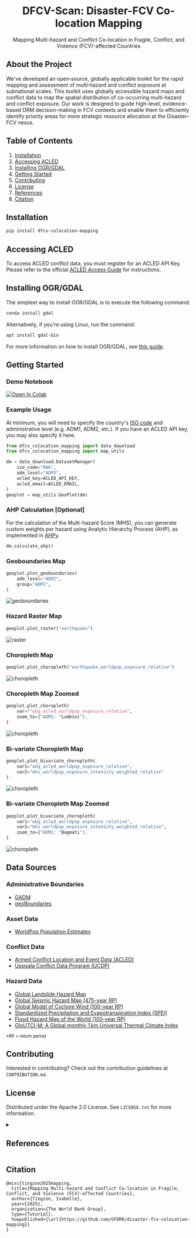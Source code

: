 <div align="center">

# DFCV-Scan: Disaster-FCV Co-location Mapping
Mapping Multi-hazard and Conflict Co-location in Fragile, Conflict, and Violence (FCV)-affected Countries

</div>

<!-- ABOUT THE PROJECT -->
## About the Project
We've developed an open‑source, globally applicable toolkit for the rapid mapping and assessment of multi‑hazard and conflict exposure at subnational scales. This toolkit uses globally accessible hazard maps and conflict data to map the spatial distribution of co-occurring multi-hazard and conflict exposure. Our work is designed to guide high-level, evidence-based DRM decision-making in FCV contexts and enable them to efficiently identify priority areas for more strategic resource allocation at the Disaster–FCV nexus. 

<!-- TABLE OF CONTENTS -->
## Table of Contents
  <ol>
    <li><a href="#installation">Installation</a></li>
    <li><a href="#accessing-acled">Accessing ACLED</a></li>
    <li><a href="#installing-ogr/gdal">Installing OGR/GDAL</a></li>
    <li><a href="#getting-started">Getting Started</a></li>
    <li><a href="#contributing">Contributing</a></li>
    <li><a href="#license">License</a></li>
    <li><a href="#references">References</a></li>
    <li><a href="#citation">Citation</a></li>
  </ol>

<!-- GETTING STARTED -->
## Installation

```sh
pip install dfcv-colocation-mapping
```

## Accessing ACLED
To access ACLED conflict data, you must register for an ACLED API Key. Please refer to the official [ACLED Access Guide](https://acleddata.com/methodology/acled-access-guide) for instructions.

## Installing OGR/GDAL 
The simplest way to install OGR/GDAL is to execute the following command:
```sh
conda install gdal
```

Alternatively, if you're using Linux, run the command: 
```sh
apt install gdal-bin
```

For more information on how to install OGR/GDAL, see [this guide](https://ljvmiranda921.github.io/notebook/2019/04/13/install-gdal/).


## Getting Started

### Demo Notebook
<a target="_blank" href="https://colab.research.google.com/github/GFDRR/disaster-fcv-colocation-mapping/blob/master/examples/demo2.ipynb">
  <img src="https://colab.research.google.com/assets/colab-badge.svg" alt="Open In Colab"/>
</a>


### Example Usage
At minimum, you will need to specify the country's [ISO code](https://en.wikipedia.org/wiki/ISO_3166-1_alpha-3) and administrative level (e.g. ADM1, ADM2, etc.). If you have an ACLED API key, you may also  specify it here. 

```py
from dfcv_colocation_mapping import data_download
from dfcv_colocation_mapping import map_utils

dm = data_download.DatasetManager(
    iso_code="RWA", 
    adm_level="ADM3",
    acled_key=ACLED_API_KEY,
    acled_email=ACLED_EMAIL,
)
geoplot = map_utils.GeoPlot(dm)
```

### AHP Calculation [Optional]
For the calculation of the Multi-hazard Score (MHS), you can generate custom weights per hazard using Analytic Hierarchy Process (AHP), as implemented in [AHPy](https://github.com/PhilipGriffith/AHPy). 
```py
dm.calculate_ahp()
```

### Geoboundaries Map
```py
geoplot.plot_geoboundaries(
    adm_level="ADM2", 
    group="ADM1",
)
```

![geoboundaries](https://github.com/GFDRR/disaster-fcv-colocation-mapping/blob/master/assets/NPL_geoboundaries.png?raw=true)

### Hazard Raster Map
```py
geoplot.plot_raster("earthquake")
```
![raster](https://github.com/GFDRR/disaster-fcv-colocation-mapping/blob/master/assets/NPL_raster.png?raw=true)


### Choropleth Map
```py
geoplot.plot_choropleth("earthquake_worldpop_exposure_relative")
```
![choropleth](https://github.com/GFDRR/disaster-fcv-colocation-mapping/blob/master/assets/NPL_choropleth.png?raw=true)

### Choropleth Map Zoomed
```py
geoplot.plot_choropleth(
    var=f"wbg_acled_worldpop_exposure_relative",
    zoom_to={"ADM1: "Lumbini"},
)
```
![choropleth](https://github.com/GFDRR/disaster-fcv-colocation-mapping/blob/master/assets/NPL_choropleth_zoomed.png?raw=true)



### Bi-variate Choropleth Map
```py
geoplot.plot_bivariate_choropleth( 
    var1="wbg_acled_worldpop_exposure_relative",
    var2="mhs_worldpop_exposure_intensity_weighted_relative"
)
```
![choropleth](https://github.com/GFDRR/disaster-fcv-colocation-mapping/blob/master/assets/NPL_bivariate_choropleth.png?raw=true)


### Bi-variate Choropleth Map Zoomed
```py
geoplot.plot_bivariate_choropleth( 
    var1="wbg_acled_worldpop_exposure_relative",
    var2="mhs_worldpop_exposure_intensity_weighted_relative",
    zoom_to={"ADM1: "Bagmati"},
)
```
![choropleth](https://github.com/GFDRR/disaster-fcv-colocation-mapping/blob/master/assets/NPL_bivariate_choropleth_zoomed.png?raw=true)


## Data Sources

### Administrative Boundaries
- [GADM](https://gadm.org)
- [geoBoundaries](https://www.geoboundaries.org)

### Asset Data
- [WorldPop Population Estimates](www.worldpop.org)

### Conflict Data
- [Armed Conflict Location and Event Data (ACLED)](https://acleddata.com/)
- [Uppsala Conflict Data Program (UCDP)](https://ucdp.uu.se/downloads/)

### Hazard Data
- [Global Landslide Hazard Map](https://datacatalog.worldbank.org/search/dataset/0037584)
- [Global Seismic Hazard Map (475-year RP)](https://www.globalquakemodel.org/product/global-seismic-hazard-map)
- [Global Model of Cyclone Wind (100-year RP)](https://data.humdata.org/dataset/cyclone-wind-100-years-return-period)
- [Standardized Precipitation and Evapotranspiration Index (SPEI)](https://www.drought.gov/data-download)
- [Flood Hazard Map of the World (100-year RP)](https://data.jrc.ec.europa.eu/dataset/jrc-floods-floodmapgl_rp100y-tif)
- [GloUTCI-M: A Global monthly 1 km Universal Thermal Climate Index](https://zenodo.org/records/8310513) 



<small>*RP = return period</small>

<!-- CONTRIBUTING -->
## Contributing

Interested in contributing? Check out the contribution guidelines at `CONTRIBUTION.md`.


<!-- LICENSE -->
## License

Distributed under the Apache 2.0 License. See `LICENSE.txt` for more information.




<details>
  <summary> <h2>References</h2></summary>

- GADM, https://gadm.org
- WorldPop, www.worldpop.org
- geoBoundaries, https://www.geoboundaries.org
- Runfola, D. et al. (2020) geoBoundaries: A global database of political administrative boundaries. PLoS ONE 15(4): e0231866. https://doi.org/10.1371/journal.pone.0231866
- ACLED, “Armed Conflict Location & Event Data (ACLED) Codebook,” 3 October 2024. www.acleddata.com.
- Clionadh Raleigh, Roudabeh Kishi, and Andrew Linke, “Political instability patterns are obscured by conflict dataset scope conditions, sources, and coding choices,” Humanities and Social Sciences Communications, 25 February 2023. https://doi.org/10.1057/s41599-023-01559-4
- Davies, S., Pettersson, T., Sollenberg, M., & Öberg, M. (2025). Organized violence 1989–2024, and the challenges of identifying civilian victims. Journal of Peace Research, 62(4). https://ucdp.uu.se/downloads
- Sundberg, Ralph and Erik Melander (2013) Introducing the UCDP Georeferenced Event Dataset. Journal of Peace Research 50(4).
- Bondarenko M., Kerr D., Sorichetta A., and Tatem, A.J. 2020. Census/projection-disaggregated gridded population datasets, adjusted to match the corresponding UNPD 2020 estimates, for 183 countries in 2020 using Built-Settlement Growth Model (BSGM) outputs. WorldPop, University of Southampton, UK. doi:10.5258/SOTON/WP00685
- K. Johnson, M. Villani, K. Bayliss, C. Brooks, S. Chandrasekhar, T. Chartier, Y. Chen, J. Garcia-Pelaez, R. Gee, R. Styron, A. Rood, M. Simionato, M. Pagani (2023). Global Earthquake Model (GEM) Seismic Hazard Map (version 2023.1 - June 2023), DOI: https://doi.org/10.5281/zenodo.8409647
- United Nations Office for Disaster Risk Reduction (UNDRR) (n.d.). Global model of cyclone wind 50, 100, 250, 500 and 1000 years return period. Humanitarian Data Exchange (HDX). https://data.humdata.org/dataset/cyclone-wind-100-years-return-period
- The World Bank Group (n.d.). Global landslide hazard map. World Bank Data Catalog. Creative Commons Attribution-Non Commercial 4.0 license. https://datacatalog.worldbank.org/search/dataset/0037584
- National Integrated Drought Information System (NIDIS) (n.d.). Drought.gov Data Download (GIS and Web-Ready) [web page]. U.S. Drought Portal. https://www.drought.gov/data-download
- Zhiwei Yang, Jian Peng, & Yanxu Liu. (2023). GloUTCI-M: A Global Monthly 1 km Universal Thermal Climate Index Dataset from 2000 to 2022 [Data set]. Zenodo. https://doi.org/10.5281/zenodo.8310513
-  Yang, Z., Peng, J., Liu, Y., Jiang, S., Cheng, X., Liu, X., Dong, J., Hua, T., and Yu, X.: GloUTCI-M: A Global monthly 1 km Universal Thermal Climate Index dataset from 2000 to 2022, Earth Syst. Sci. Data, 16, 2407–2424, https://doi.org/10.5194/essd-16-2407-2024, 2024.
</details>



<!-- CITATION -->
## Citation

```
@misc{tingzon2025mapping,
  title={Mapping Multi-hazard and Conflict Co-location in Fragile, Conflict, and Violence (FCV)-affected Countries},
  author={Tingzon, Isabelle},
  year={2025},
  organization={The World Bank Group},
  type={Tutorial},
  howpublished={\url{https://github.com/GFDRR/disaster-fcv-colocation-mapping}}
}
```